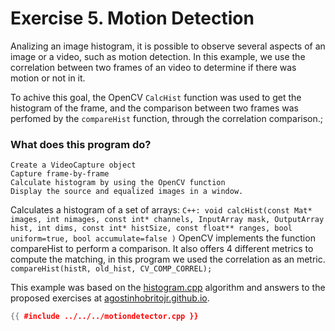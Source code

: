 # Exercise 5. Motion Detection

Analizing an image histogram, it is possible to observe several aspects of an image or a video, such as motion detection. In this example, we use the correlation between two frames of an video to determine if there was motion or not in it. 

To achive this goal, the OpenCV `CalcHist` function was used to get the histogram of the frame, and the comparison between two frames was perfomed by the `compareHist` function, through the correlation comparison.; 

### What does this program do? 
```
Create a VideoCapture object
Capture frame-by-frame
Calculate histogram by using the OpenCV function 
Display the source and equalized images in a window.
```

Calculates a histogram of a set of arrays:
`C++: void calcHist(const Mat* images, int nimages, const int* channels, InputArray mask, OutputArray hist, int dims, const int* histSize, const float** ranges, bool uniform=true, bool accumulate=false )`
OpenCV implements the function compareHist to perform a comparison. It also offers 4 different metrics to compute the matching, in this program we used the correlation as an metric.
`compareHist(histR, old_hist, CV_COMP_CORREL);`

This example was based on the [histogram.cpp](https://agostinhobritojr.github.io/tutorial/pdi/exemplos/histogram.cpp) algorithm and answers to the proposed exercises at [agostinhobritojr.github.io](https://agostinhobritojr.github.io/tutorial/pdi/#_exerc%C3%ADcios_3).

```cpp
{{ #include ../../../motiondetector.cpp }}
```
